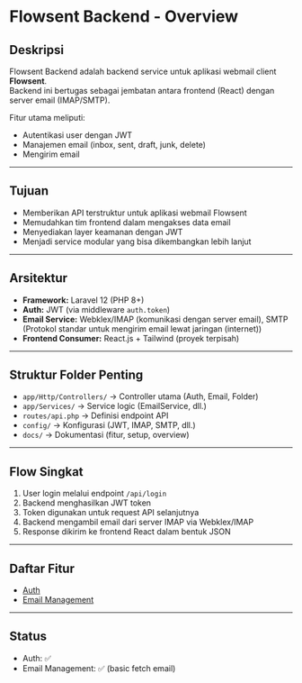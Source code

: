 # Flowsent Backend - Overview

## Deskripsi
Flowsent Backend adalah backend service untuk aplikasi webmail client **Flowsent**.  
Backend ini bertugas sebagai jembatan antara frontend (React) dengan server email (IMAP/SMTP).  

Fitur utama meliputi:
- Autentikasi user dengan JWT
- Manajemen email (inbox, sent, draft, junk, delete)
- Mengirim email

---

## Tujuan
- Memberikan API terstruktur untuk aplikasi webmail Flowsent
- Memudahkan tim frontend dalam mengakses data email
- Menyediakan layer keamanan dengan JWT
- Menjadi service modular yang bisa dikembangkan lebih lanjut

---

## Arsitektur
- **Framework:** Laravel 12 (PHP 8+)
- **Auth:** JWT (via middleware `auth.token`)
- **Email Service:** Webklex/IMAP (komunikasi dengan server email), SMTP (Protokol standar untuk mengirim email lewat jaringan (internet))
- **Frontend Consumer:** React.js + Tailwind (proyek terpisah)

---

## Struktur Folder Penting
- `app/Http/Controllers/` → Controller utama (Auth, Email, Folder)
- `app/Services/` → Service logic (EmailService, dll.)
- `routes/api.php` → Definisi endpoint API
- `config/` → Konfigurasi (JWT, IMAP, SMTP, dll.)
- `docs/` → Dokumentasi (fitur, setup, overview)

---

## Flow Singkat
1. User login melalui endpoint `/api/login`
2. Backend menghasilkan JWT token
3. Token digunakan untuk request API selanjutnya
4. Backend mengambil email dari server IMAP via Webklex/IMAP
5. Response dikirim ke frontend React dalam bentuk JSON

---

## Daftar Fitur
- [Auth](./auth.md)
- [Email Management](./email-management.md)

---

## Status
- Auth: ✅
- Email Management: ✅ (basic fetch email)

